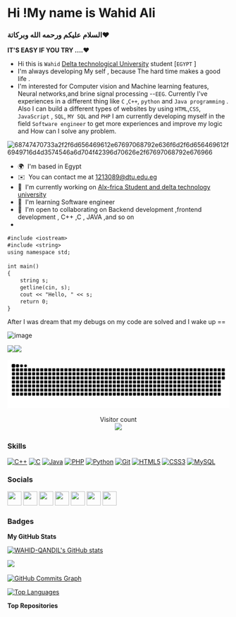 Hi \![](https://user-images.githubusercontent.com/18350557/176309783-0785949b-9127-417c-8b55-ab5a4333674e.gif)My name is Wahid Ali
=================================================================================================================================
### السلام عليكم ورحمه الله وبركاتة❤️
**IT'S EASY IF YOU TRY ....❤️**
* Hi this is `Wahid` [Delta technological University](https://dtu.edu.eg/en/home/) student [`EGYPT` ]
* I'm always developing My self , because The hard time makes a good life . 
* I'm interested for Computer vision and Machine learning features, Neural networks,and brine signal processing --`EEG`. Currently I've experiences in a different thing like `C` ,`C++`, `python` and `Java programming` . Also I can build a different types of websites by using `HTML`,`CSS`, `JavaScript` , `SQL`, `MY SQL` and `PHP` I am currently developing myself in the field `Software engineer` to get more experiences and improve my logic and How can I solve any problem.

![68747470733a2f2f6d656469612e67697068792e636f6d2f6d656469612f6949716d4d3574546a6d704f42396d70626e2f67697068792e676966](https://user-images.githubusercontent.com/103429590/222480699-30bc1b97-8ec8-4744-be7d-05242cd21556.gif)






* 🌍  I'm based in Egypt
* ✉️  You can contact me at [1213089@dtu.edu.eg](mailto:1213089@dtu.edu.eg)
* 🚀  I'm currently working on [Alx-frica Student and delta technology university](http://alxafrica.com)
* 🧠  I'm learning Software engineer
* 🤝  I'm open to collaborating on Backend development ,frontend development , C++ ,C , JAVA ,and so on
* 
```
#include <iostream>
#include <string>
using namespace std;

int main() 
{
    string s;
    getline(cin, s);
    cout << "Hello, " << s;
    return 0;
}
```



After I was dream that my debugs on my code are solved and I wake up ==

![image](https://media.giphy.com/media/w82PMXQYEbSOYSE9rb/giphy-downsized-large.gif)


<a href="https://www.github.com/WAHID-QANDIL" target="_blank" rel="noreferrer"><img
src="https://img.shields.io/github/followers/WAHID-QANDIL?logo=github&style=for-the-badge&color=0891b2&labelColor=1c1917" /></a><a href="https://www.twitter.com/WAHID_QANDIL" target="_blank" rel="noreferrer"><img
src="https://img.shields.io/twitter/follow/WAHID_QANDIL?logo=twitter&style=for-the-badge&color=0891b2&labelColor=1c1917"
/></a>






<a href=#><img src="contributions.svg"></a>

<p align="center"> 
  Visitor count<br>
  <img src="https://profile-counter.glitch.me/WAHID-QANDIL/count.svg" />
</p>





### Skills


<p align="left">
<a href="https://docs.microsoft.com/en-us/cpp/?view=msvc-170" target="_blank" rel="noreferrer"><img src="https://raw.githubusercontent.com/danielcranney/readme-generator/main/public/icons/skills/cplusplus-colored.svg" width="36" height="36" alt="C++" /></a>
<a href="https://docs.microsoft.com/en-us/cpp/?view=msvc-170" target="_blank" rel="noreferrer"><img src="https://raw.githubusercontent.com/danielcranney/readme-generator/main/public/icons/skills/c-colored.svg" width="36" height="36" alt="C" /></a>
<a href="https://www.oracle.com/java/" target="_blank" rel="noreferrer"><img src="https://raw.githubusercontent.com/danielcranney/readme-generator/main/public/icons/skills/java-colored.svg" width="36" height="36" alt="Java" /></a>
<a href="https://www.php.net/" target="_blank" rel="noreferrer"><img src="https://raw.githubusercontent.com/danielcranney/readme-generator/main/public/icons/skills/php-colored.svg" width="36" height="36" alt="PHP" /></a>
<a href="https://www.python.org/" target="_blank" rel="noreferrer"><img src="https://raw.githubusercontent.com/danielcranney/readme-generator/main/public/icons/skills/python-colored.svg" width="36" height="36" alt="Python" /></a>
<a href="https://git-scm.com/" target="_blank" rel="noreferrer"><img src="https://raw.githubusercontent.com/danielcranney/readme-generator/main/public/icons/skills/git-colored.svg" width="36" height="36" alt="Git" /></a>
<a href="https://developer.mozilla.org/en-US/docs/Glossary/HTML5" target="_blank" rel="noreferrer"><img src="https://raw.githubusercontent.com/danielcranney/readme-generator/main/public/icons/skills/html5-colored.svg" width="36" height="36" alt="HTML5" /></a>
<a href="https://www.w3.org/TR/CSS/#css" target="_blank" rel="noreferrer"><img src="https://raw.githubusercontent.com/danielcranney/readme-generator/main/public/icons/skills/css3-colored.svg" width="36" height="36" alt="CSS3" /></a>
<a href="https://www.mysql.com/" target="_blank" rel="noreferrer"><img src="https://raw.githubusercontent.com/danielcranney/readme-generator/main/public/icons/skills/mysql-colored.svg" width="36" height="36" alt="MySQL" /></a>
</p>


### Socials

<p align="left"> <a href="https://discord.com/users/WAHID#2754" target="_blank" rel="noreferrer"><img src="https://raw.githubusercontent.com/danielcranney/readme-generator/main/public/icons/socials/discord.svg" width="32" height="32" /></a> <a href="https://www.facebook.com/WAHID.GOV" target="_blank" rel="noreferrer"><img src="https://raw.githubusercontent.com/danielcranney/readme-generator/main/public/icons/socials/facebook.svg" width="32" height="32" /></a> <a href="https://www.github.com/WAHID-QANDIL" target="_blank" rel="noreferrer"><img src="https://raw.githubusercontent.com/danielcranney/readme-generator/main/public/icons/socials/github.svg" width="32" height="32" /></a> <a href="https://www.linkedin.com/in/wahid-ali-37a99a226/" target="_blank" rel="noreferrer"><img src="https://raw.githubusercontent.com/danielcranney/readme-generator/main/public/icons/socials/linkedin.svg" width="32" height="32" /></a> <a href="https://www.stackoverflow.com/users/17538205/wahid-ali" target="_blank" rel="noreferrer"><img src="https://raw.githubusercontent.com/danielcranney/readme-generator/main/public/icons/socials/stackoverflow.svg" width="32" height="32" /></a> <a href="https://www.twitter.com/WAHID_QANDIL" target="_blank" rel="noreferrer"><img src="https://raw.githubusercontent.com/danielcranney/readme-generator/main/public/icons/socials/twitter.svg" width="32" height="32" /></a> <a href="https://www.youtube.com/c/channel/UCALgsT_X6eNv4iWkrX7TkuA" target="_blank" rel="noreferrer"><img src="https://raw.githubusercontent.com/danielcranney/readme-generator/main/public/icons/socials/youtube.svg" width="32" height="32" /></a></p>

### Badges

<b>My GitHub Stats</b>

<a href="http://www.github.com/WAHID-QANDIL"><img src="https://github-readme-stats.vercel.app/api?username=WAHID-QANDIL&show_icons=true&hide=&count_private=true&title_color=0891b2&text_color=ffffff&icon_color=0891b2&bg_color=1c1917&hide_border=true&show_icons=true" alt="WAHID-QANDIL's GitHub stats" /></a>

<a href="http://www.github.com/WAHID-QANDIL"><img src="https://github-readme-streak-stats.herokuapp.com/?user=WAHID-QANDIL&stroke=ffffff&background=1c1917&ring=0891b2&fire=0891b2&currStreakNum=ffffff&currStreakLabel=0891b2&sideNums=ffffff&sideLabels=ffffff&dates=ffffff&hide_border=true" /></a>

<a href="http://www.github.com/WAHID-QANDIL"><img src="https://github-readme-activity-graph.cyclic.app/graph?username=WAHID-QANDIL&bg_color=1c1917&color=ffffff&line=0891b2&point=ffffff&area_color=1c1917&area=true&hide_border=true&custom_title=GitHub%20Commits%20Graph" alt="GitHub Commits Graph" /></a>

<a href="https://github.com/WAHID-QANDIL" align="left"><img src="https://github-readme-stats.vercel.app/api/top-langs/?username=WAHID-QANDIL&langs_count=10&title_color=0891b2&text_color=ffffff&icon_color=0891b2&bg_color=1c1917&hide_border=true&locale=en&custom_title=Top%20%Languages" alt="Top Languages" /></a>

<b>Top Repositories</b>

<div width="100%" align="center"></div><br /><br /><br /><br /><br /><br /><br />
